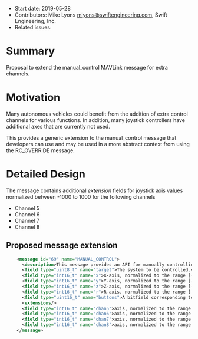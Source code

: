   * Start date: 2019-05-28
  * Contributors: Mike Lyons <mlyons@swiftengineering.com>, Swift Engineering, Inc.
  * Related issues:

# Summary

Proposal to extend the manual_control MAVLink message for extra channels. 

# Motivation

Many autonomous vehicles could benefit from the addition of extra control channels for various functions. In addition, many joystick controllers have additional axes that are currently not used.

This provides a generic extension to the manual_control message that developers can use and may be used in a more abstract context from using the RC_OVERRIDE message.

# Detailed Design

The message contains additional *extension* fields for joystick axis values normalized between -1000 to 1000 for the following channels
* Channel 5
* Channel 6
* Channel 7
* Channel 8

## Proposed message extension

```xml
    <message id="69" name="MANUAL_CONTROL">
      <description>This message provides an API for manually controlling the vehicle using standard joystick axes nomenclature, along with a joystick-like input device. Unused axes can be disabled an buttons are also transmit as boolean values of their </description>
      <field type="uint8_t" name="target">The system to be controlled.</field>
      <field type="int16_t" name="x">X-axis, normalized to the range [-1000,1000]. A value of INT16_MAX indicates that this axis is invalid. Generally corresponds to forward(1000)-backward(-1000) movement on a joystick and the pitch of a vehicle.</field>
      <field type="int16_t" name="y">Y-axis, normalized to the range [-1000,1000]. A value of INT16_MAX indicates that this axis is invalid. Generally corresponds to left(-1000)-right(1000) movement on a joystick and the roll of a vehicle.</field>
      <field type="int16_t" name="z">Z-axis, normalized to the range [-1000,1000]. A value of INT16_MAX indicates that this axis is invalid. Generally corresponds to a separate slider movement with maximum being 1000 and minimum being -1000 on a joystick and the thrust of a vehicle. Positive values are positive thrust, negative values are negative thrust.</field>
      <field type="int16_t" name="r">R-axis, normalized to the range [-1000,1000]. A value of INT16_MAX indicates that this axis is invalid. Generally corresponds to a twisting of the joystick, with counter-clockwise being 1000 and clockwise being -1000, and the yaw of a vehicle.</field>
      <field type="uint16_t" name="buttons">A bitfield corresponding to the joystick buttons' current state, 1 for pressed, 0 for released. The lowest bit corresponds to Button 1.</field>
      <extensions/>
      <field type="int16_t" name="chan5">axis, normalized to the range [-1000,1000]. A value of INT16_MAX indicates that this axis is invalid. Corresponds to movement on joystick channel 5</field>
      <field type="int16_t" name="chan6">axis, normalized to the range [-1000,1000]. A value of INT16_MAX indicates that this axis is invalid. Corresponds to movement on joystick channel 6</field>
      <field type="int16_t" name="chan7">axis, normalized to the range [-1000,1000]. A value of INT16_MAX indicates that this axis is invalid. Corresponds to movement on joystick channel 7</field>
      <field type="int16_t" name="chan8">axis, normalized to the range [-1000,1000]. A value of INT16_MAX indicates that this axis is invalid. Corresponds to movement on joystick channel 8</field>
    </message>
```